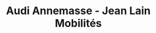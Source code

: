 ---
title: "Audi Annemasse - Jean Lain Mobilités"
url: /ville-la-grand/audi-annemasse-jean-lain-mobilites/
shop: voiture
---